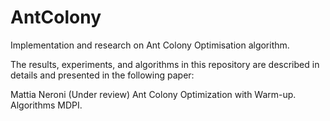 # AntColony
Implementation and research on Ant Colony Optimisation algorithm.

The results, experiments, and algorithms in this repository are described in details and presented in the following paper:

Mattia Neroni (Under review) Ant Colony Optimization with Warm-up. Algorithms MDPI.
